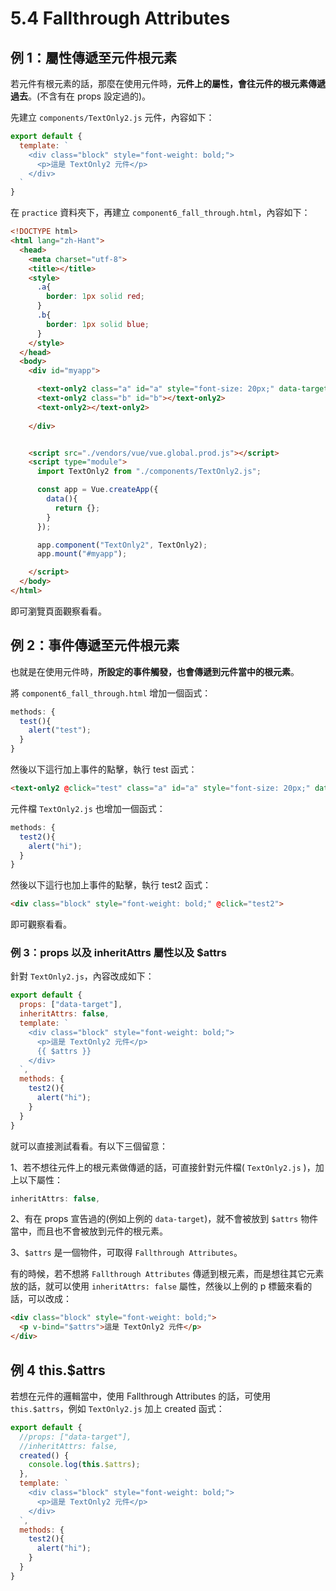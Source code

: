 # 5.4 Fallthrough Attributes

## 例 1：屬性傳遞至元件根元素

若元件有根元素的話，那麼在使用元件時，**元件上的屬性，會往元件的根元素傳遞過去**。(不含有在 props 設定過的)。



先建立 `components/TextOnly2.js` 元件，內容如下：

```javascript
export default {
  template: `
    <div class="block" style="font-weight: bold;">
      <p>這是 TextOnly2 元件</p>
    </div>
  `
}
```

在 `practice` 資料夾下，再建立 `component6_fall_through.html`，內容如下：

```html
<!DOCTYPE html>
<html lang="zh-Hant">
  <head>
    <meta charset="utf-8">
    <title></title>
    <style>
      .a{
        border: 1px solid red;
      }
      .b{
        border: 1px solid blue;
      }
    </style>
  </head>
  <body>
    <div id="myapp">

      <text-only2 class="a" id="a" style="font-size: 20px;" data-target="abc"></text-only2>
      <text-only2 class="b" id="b"></text-only2>
      <text-only2></text-only2>
      
    </div>


    <script src="./vendors/vue/vue.global.prod.js"></script>
    <script type="module">
      import TextOnly2 from "./components/TextOnly2.js";

      const app = Vue.createApp({
        data(){
          return {};
        }
      });

      app.component("TextOnly2", TextOnly2);
      app.mount("#myapp");

    </script>
  </body>
</html>
```

即可瀏覽頁面觀察看看。



## 例 2：事件傳遞至元件根元素

也就是在使用元件時，**所設定的事件觸發，也會傳遞到元件當中的根元素**。



將 `component6_fall_through.html` 增加一個函式：

```javascript
methods: {
  test(){
    alert("test");
  }
}
```

然後以下這行加上事件的點擊，執行 test 函式：

```html
<text-only2 @click="test" class="a" id="a" style="font-size: 20px;" data-target="abc"></text-only2>
```



元件檔 `TextOnly2.js` 也增加一個函式：

```javascript
methods: {
  test2(){
    alert("hi");
  }
}
```

然後以下這行也加上事件的點擊，執行 test2 函式：

```html
<div class="block" style="font-weight: bold;" @click="test2">
```



即可觀察看看。



### 例 3：props 以及 inheritAttrs 屬性以及 $attrs

針對 `TextOnly2.js`，內容改成如下：

```javascript
export default {
  props: ["data-target"],
  inheritAttrs: false,
  template: `
    <div class="block" style="font-weight: bold;">
      <p>這是 TextOnly2 元件</p>
      {{ $attrs }}
    </div>
  `,
  methods: {
    test2(){
      alert("hi");
    }
  }
}

```

就可以直接測試看看。有以下三個留意：



1、若不想往元件上的根元素做傳遞的話，可直接針對元件檔( `TextOnly2.js` )，加上以下屬性：

```javascript
inheritAttrs: false,
```

2、有在 props 宣告過的(例如上例的 `data-target`)，就不會被放到 `$attrs` 物件當中，而且也不會被放到元件的根元素。

3、`$attrs` 是一個物件，可取得 `Fallthrough Attributes`。



有的時候，若不想將 `Fallthrough Attributes` 傳遞到根元素，而是想往其它元素放的話，就可以使用 `inheritAttrs: false` 屬性，然後以上例的 p 標籤來看的話，可以改成：

```html
<div class="block" style="font-weight: bold;">
  <p v-bind="$attrs">這是 TextOnly2 元件</p>
</div>
```



## 例 4 this.$attrs

若想在元件的邏輯當中，使用 Fallthrough Attributes 的話，可使用 `this.$attrs`，例如 `TextOnly2.js` 加上 created 函式：

```javascript
export default {
  //props: ["data-target"],
  //inheritAttrs: false,
  created() {
    console.log(this.$attrs);
  },
  template: `
    <div class="block" style="font-weight: bold;">
      <p>這是 TextOnly2 元件</p>
    </div>
  `,
  methods: {
    test2(){
      alert("hi");
    }
  }
}

```

